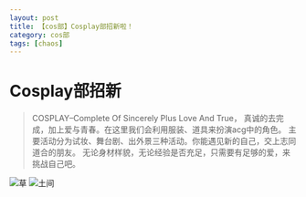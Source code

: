 ```yaml
---
layout: post
title: 【cos部】Cosplay部招新啦！
category: cos部
tags: [chaos]
---
```


# Cosplay部招新

> COSPLAY–Complete Of Sincerely Plus Love And True，
真诚的去完成，加上爱与青春。在这里我们会利用服装、道具来扮演acg中的角色。
主要活动分为试妆、舞台剧、出外景三种活动。你能遇见新的自己，交上志同道合的朋友。
无论身材样貌，无论经验是否充足，只需要有足够的爱，来挑战自己吧。

![草](https://dev.tencent.com/u/Water_Emissary/p/pbed/git/raw/master/cos/zhaoxin/coszhaoxincaobaba.png)
![土间](https://dev.tencent.com/u/Water_Emissary/p/pbed/git/raw/master/cos/zhaoxin/coszhaoxintujian.png)

